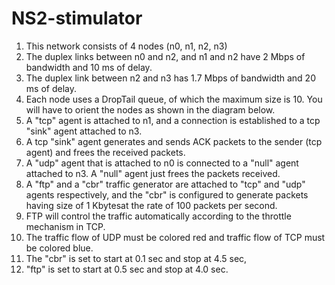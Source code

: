 # NS2-stimulator

1.	This network consists of 4 nodes (n0, n1, n2, n3)
2.	The duplex links between n0 and n2, and n1 and n2 have 2 Mbps of bandwidth and 10 ms of delay.
3.	 The duplex link between n2 and n3 has 1.7 Mbps of bandwidth and 20 ms of delay.
4.	 Each node uses a DropTail queue, of which the maximum size is 10. You will have to orient the nodes as shown in the diagram below. 
5.	A "tcp" agent is attached to n1, and a connection is established to a tcp "sink" agent attached to n3.
6.	 A tcp "sink" agent generates and sends ACK packets to the sender (tcp agent) and frees the received packets. 
7.	A "udp" agent that is attached to n0 is connected to a "null" agent attached to n3. A "null" agent just frees the packets received.
8.	A "ftp" and a "cbr" traffic generator are attached to "tcp" and "udp" agents respectively, and the "cbr" is configured to generate packets having size of 1 Kbytesat the rate of 100 packets per second. 
9.	FTP will control the traffic automatically according to the throttle mechanism in TCP.
10.	The traffic flow of UDP must be colored red and traffic flow of TCP must be colored blue.
11.	The "cbr" is set to start at 0.1 sec and stop at 4.5 sec,
12.	 "ftp" is set to start at 0.5 sec and stop at 4.0 sec.

